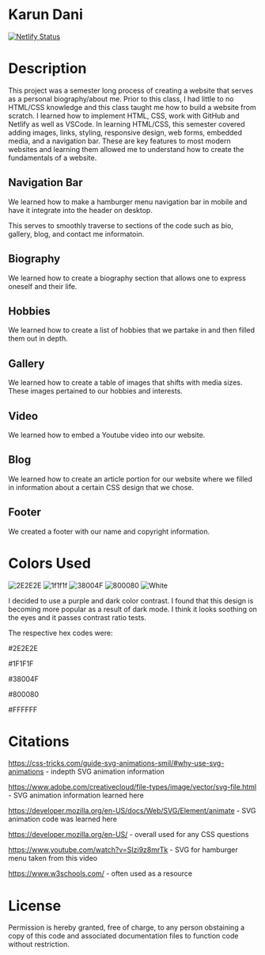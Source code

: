 # Karun Dani 
[![Netlify Status](https://api.netlify.com/api/v1/badges/5ab1d7ec-277e-4e6f-a292-721caa2da7fe/deploy-status)](https://app.netlify.com/sites/about-me-kndi9/deploys)

# Description
This project was a semester long process of creating a website that serves as a personal biography/about me. Prior to this class, I had little to no HTML/CSS knowledge and this class taught me how to build a website from scratch. I learned how to implement HTML, CSS, work with GitHub and Netlify as well as VSCode. In learning HTML/CSS, this semester covered adding images, links, styling, responsive design, web forms, embedded media, and a navigation bar. These are key features to most modern websites and learning them allowed me to understand how to create the fundamentals of a website.


## Navigation Bar
We learned how to make a hamburger menu navigation bar in mobile and have it integrate into the header on desktop.

This serves to smoothly traverse to sections of the code such as bio, gallery, blog, and contact me informatoin.

## Biography

We learned how to create a biography section that allows one to express oneself and their life.


## Hobbies

We learned how to create a list of hobbies that we partake in and then filled them out in depth.


## Gallery

We learned how to create a table of images that shifts with media sizes. These images pertained to our hobbies and interests.
 

## Video

We learned how to embed a Youtube video into our website. 

## Blog

We learned how to create an article portion for our website where we filled in information about a certain CSS design that we chose.

## Footer

We created a footer with our name and copyright information.

# Colors Used
![2E2E2E](https://user-images.githubusercontent.com/87029571/206929952-4d790b82-ceed-47e6-9d9b-349523cf7e14.png)
![1f1f1f](https://user-images.githubusercontent.com/87029571/206929953-c76fba09-9b12-41d0-9a62-533e54f8cf0b.png)
![38004F](https://user-images.githubusercontent.com/87029571/206930044-ada2bff2-ac24-49b6-849c-6d81e863c5aa.png)
![800080](https://user-images.githubusercontent.com/87029571/206930045-bbf0a326-18d3-49fd-a9c4-1d96ec98455e.png)
![White](https://user-images.githubusercontent.com/87029571/206930131-f5969b36-96ef-42c1-9b95-7ff42644e400.png)

I decided to use a purple and dark color contrast. I found that this design is becoming more popular as a result of dark mode. I think it looks soothing on the eyes and it passes contrast ratio tests.

The respective hex codes were:

#2E2E2E

#1F1F1F

#38004F

#800080

#FFFFFF

# Citations
https://css-tricks.com/guide-svg-animations-smil/#why-use-svg-animations - indepth SVG animation information

https://www.adobe.com/creativecloud/file-types/image/vector/svg-file.html - SVG animation information learned here

https://developer.mozilla.org/en-US/docs/Web/SVG/Element/animate - SVG animation code was learned here

https://developer.mozilla.org/en-US/ - overall used for any CSS questions

https://www.youtube.com/watch?v=SIzi9z8mrTk - SVG for hamburger menu taken from this video

https://www.w3schools.com/ - often used as a resource

# License 

Permission is hereby granted, free of charge, to any person obstaining a copy of this code and associated documentation files to function code without restriction. 

